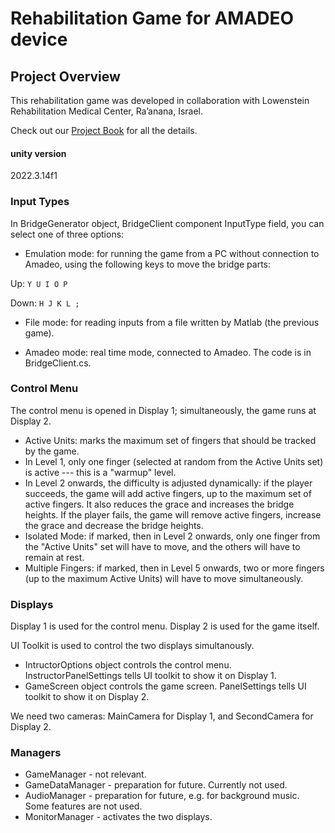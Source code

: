 # Rehabilitation Game for AMADEO device 

## Project Overview
This rehabilitation game was developed in collaboration with Lowenstein Rehabilitation Medical Center, Ra’anana, Israel.

Check out our [Project Book](https://github.com/amadeo-game/amadeo-unity-game/blob/master/Project%20Book%20Beaver%20Game.pdf)
 for all the details.


#### unity version 
2022.3.14f1


### Input Types

In BridgeGenerator object, BridgeClient component InputType field, you can select one of three options:

* Emulation mode: for running the game from a PC without connection to Amadeo, using the following keys to move the bridge parts:

Up:   `Y U I O P` 

Down: `H J K L ;`

* File mode: for reading inputs from a file written by Matlab (the previous game).

* Amadeo mode: real time mode, connected to Amadeo. The code is in BridgeClient.cs.


### Control Menu

The control menu is opened in Display 1; simultaneously, the game runs at Display 2.

* Active Units: marks the maximum set of fingers that should be tracked by the game.
* In Level 1, only one finger (selected at random from the Active Units set) is active --- this is a "warmup" level.
* In Level 2 onwards, the difficulty is adjusted dynamically: if the player succeeds, the game will add active fingers, up to the maximum set of active fingers. It also reduces the grace and increases the bridge heights. If the player fails, the game will remove active fingers, increase the grace and decrease the bridge heights.
* Isolated Mode: if marked, then in Level 2 onwards, only one finger from the "Active Units" set will have to move, and the others will have to remain at rest.
* Multiple Fingers: if marked, then in Level 5 onwards, two or more fingers (up to the maximum Active Units) will have to move simultaneously.

### Displays

Display 1 is used for the control menu.
Display 2 is used for the game itself.

UI Toolkit is used to control the two displays simultanously.
* IntructorOptions object controls the control menu. InstructorPanelSettings tells UI toolkit to show it on  Display 1.
* GameScreen object controls the game screen. PanelSettings tells UI toolkit to show it on  Display 2.

We need two cameras: MainCamera for Display 1, and SecondCamera for Display 2.


### Managers

* GameManager - not relevant.
* GameDataManager - preparation for future. Currently not used.
* AudioManager - preparation for future, e.g. for background music. Some features are not used.
* MonitorManager - activates the two displays.


